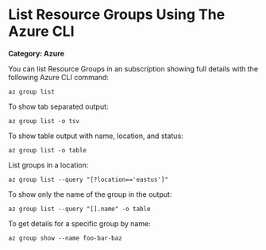 # List Resource Groups Using The Azure CLI

__Category: Azure__

You can list Resource Groups in an subscription showing full details with the following Azure CLI command:

```shell
az group list
```

To show tab separated output:

```shell
az group list -o tsv
```

To show table output with name, location, and status:

```shell
az group list -o table
```

List groups in a location:

```shell
az group list --query "[?location=='eastus']"
```

To show only the name of the group in the output:

```shell
az group list --query "[].name" -o table
```

To get details for a specific group by name:

```shell
az group show --name foo-bar-baz
```
